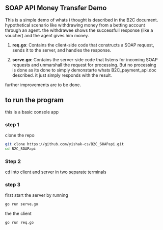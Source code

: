 ## SOAP API Money Transfer Demo
This is a simple demo of whats i thought is described in the B2C document.
hypothetical scenario like withdrawing money from a betting account through an agent. the withdrawee shows the successfull response (like a voucher) and the agent gives him money.

1) **req.go**: Contains the client-side code that constructs a SOAP request, sends it to the server, and handles the response.
   
3) **serve.go**: Contains the server-side code that listens for incoming SOAP requests and unmarshall the request for processing. But no processing is done as its done to simply demonstarte whats B2C_payment_api.doc described. it just simply responds with the result.

further improvements are to be done.

## to run the program
this is a basic console app
### step 1
clone the repo 
```bash
git clone https://github.com/yishak-cs/B2C_SOAPapi.git
cd B2C_SOAPapi
```
### Step 2
cd into client and server in two separate terminals
### step 3
first start the server by running 
```bash
go run serve.go
```
the the client
```bash
go run req.go
```
